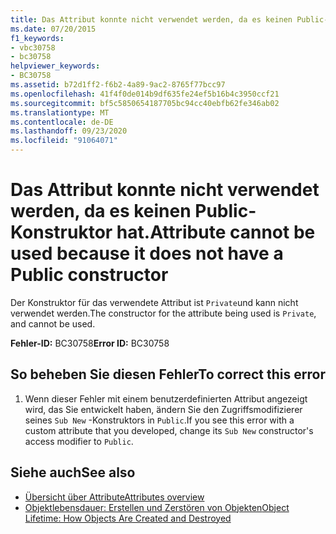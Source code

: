 ```yaml
---
title: Das Attribut konnte nicht verwendet werden, da es keinen Public-Konstruktor hat.
ms.date: 07/20/2015
f1_keywords:
- vbc30758
- bc30758
helpviewer_keywords:
- BC30758
ms.assetid: b72d1ff2-f6b2-4a89-9ac2-8765f77bcc97
ms.openlocfilehash: 41f4f0de014b9df635fe24ef5b16b4c3950ccf21
ms.sourcegitcommit: bf5c5850654187705bc94cc40ebfb62fe346ab02
ms.translationtype: MT
ms.contentlocale: de-DE
ms.lasthandoff: 09/23/2020
ms.locfileid: "91064071"
---
```

# <a name="attribute-cannot-be-used-because-it-does-not-have-a-public-constructor"></a><span data-ttu-id="8494d-102">Das Attribut konnte nicht verwendet werden, da es keinen Public-Konstruktor hat.</span><span class="sxs-lookup"><span data-stu-id="8494d-102">Attribute cannot be used because it does not have a Public constructor</span></span>

<span data-ttu-id="8494d-103">Der Konstruktor für das verwendete Attribut ist `Private`und kann nicht verwendet werden.</span><span class="sxs-lookup"><span data-stu-id="8494d-103">The constructor for the attribute being used is `Private`, and cannot be used.</span></span>  
  
 <span data-ttu-id="8494d-104">**Fehler-ID:** BC30758</span><span class="sxs-lookup"><span data-stu-id="8494d-104">**Error ID:** BC30758</span></span>  
  
## <a name="to-correct-this-error"></a><span data-ttu-id="8494d-105">So beheben Sie diesen Fehler</span><span class="sxs-lookup"><span data-stu-id="8494d-105">To correct this error</span></span>  
  
1. <span data-ttu-id="8494d-106">Wenn dieser Fehler mit einem benutzerdefinierten Attribut angezeigt wird, das Sie entwickelt haben, ändern Sie den Zugriffsmodifizierer seines `Sub New` -Konstruktors in `Public`.</span><span class="sxs-lookup"><span data-stu-id="8494d-106">If you see this error with a custom attribute that you developed, change its `Sub New` constructor's access modifier to `Public`.</span></span>  
  
## <a name="see-also"></a><span data-ttu-id="8494d-107">Siehe auch</span><span class="sxs-lookup"><span data-stu-id="8494d-107">See also</span></span>

- [<span data-ttu-id="8494d-108">Übersicht über Attribute</span><span class="sxs-lookup"><span data-stu-id="8494d-108">Attributes overview</span></span>](../programming-guide/concepts/attributes/index.md)
- [<span data-ttu-id="8494d-109">Objektlebensdauer: Erstellen und Zerstören von Objekten</span><span class="sxs-lookup"><span data-stu-id="8494d-109">Object Lifetime: How Objects Are Created and Destroyed</span></span>](../programming-guide/language-features/objects-and-classes/object-lifetime-how-objects-are-created-and-destroyed.md)
